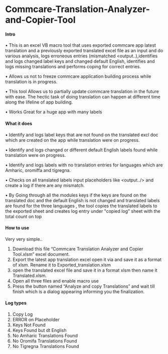 # Commcare-Translation-Analyzer-and-Copier-Tool

#### Intro

•	This is an excel VB macro tool that uses exported commcare app latest translation and a previously exported translated excel file as an input and do various analysis, logs erroneous entries (mismatched <output..),identifies and logs changed label keys and changed default English, identifies and logs missing translations and performs coping for correct entries.

•	Allows us not to freeze commcare application building process while translation is in  progress.

•	This tool Allows us to partially update commcare translation in the future with ease. The hectic task of doing translation can happen at different time along the lifeline of app building.

•	Works Great for a huge app with many labels

#### What it does

•	Identify and logs label keys that are not found on the translated excl doc  which are created on the app while translation were on progress.

•	Identify and logs changed or different default English labels found while translation were on progress.

•	Identify and logs  labels with no translation entries for languages which are Amharic, oromiffa and tigregna.

•	Checks on all translated labels input placeholders like <output../> and create a log if there are any mismatch.

•	By Going through all the modules keys if the keys are found on the translated doc and the default English is not changed and translated labels are found for the three languages , the tool copies the translated labels to the exported sheet and creates log entry under "copied log" sheet with the total count on top

#### How to use
Very very simple..

1.	Download this file “Commcare Translation Analyzer and Copier Tool.xlsm” excel document.
2.	Export the latest app translation excel open it via and save it as a format of xlsm. Rename it to Exported_translation.xlsm
3.	open the translated excel file and save it in a format xlsm then name it Translated.xlsm.
4.	Open all three files and enable macro use
5.	Press the button named “Analyze and copy Translations” and wait till finish which is a dialog appearing informing you the finalization. 

#### Log types
1.	Copy Log
2.	ERROR on Placeholder
3.	Keys Not Found
4.	Keys Found but dt English
5.	No Amharic Translations Found
6.	No Oromifa Translations Found
7.	No Tigregna Translations Found

